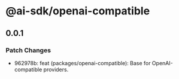# @ai-sdk/openai-compatible

## 0.0.1

### Patch Changes

- 962978b: feat (packages/openai-compatible): Base for OpenAI-compatible providers.
